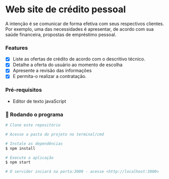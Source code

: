# Web site de crédito pessoal
A intenção é se comunicar de forma efetiva com seus respectivos clientes. Por exemplo, uma das necessidades é apresentar, de acordo com sua saúde financeira, propostas de empréstimo pessoal.

### Features

- [x] Liste as ofertas de crédito de acordo com o descritivo técnico.
- [x] Detalhe a oferta do usuário ao momento de escolha
- [x] Apresente a revisão das informações
- [x] E permita-o realizar a contratação.

### Pré-requisitos

- Editor de texto javaScript

### 🎲 Rodando o programa

```bash
# Clone este repositório

# Acesse a pasta do projeto no terminal/cmd

# Instale as dependências
$ npm install

# Execute a aplicação 
$ npm start

# O servidor inciará na porta:3000 - acesse <http://localhost:3000>
```

